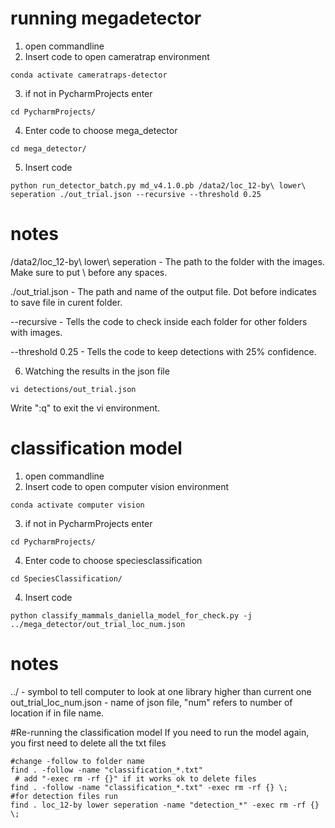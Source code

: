 # running megadetector
1. open commandline
2. Insert code to open cameratrap environment

```
conda activate cameratraps-detector
```
3. if not in PycharmProjects enter
```
cd PycharmProjects/
```
4. Enter code to choose mega_detector
```
cd mega_detector/
```
5. Insert code
```
python run_detector_batch.py md_v4.1.0.pb /data2/loc_12-by\ lower\ seperation ./out_trial.json --recursive --threshold 0.25
```
# notes

/data2/loc_12-by\ lower\ seperation - The path to the folder with the images. Make sure to put \ before any spaces.

./out_trial.json - The path and name of the output file. Dot before indicates to save file in curent folder.

--recursive - Tells the code to check inside each folder for other folders with images.

--threshold 0.25 - Tells the code to keep detections with 25% confidence. 

6. Watching the results in the json file
```
vi detections/out_trial.json
```
Write ":q" to exit the vi environment.


# classification model

1. open commandline
2. Insert code to open computer vision environment

```
conda activate computer vision
```
3. if not in PycharmProjects enter
```
cd PycharmProjects/
```
4. Enter code to choose speciesclassification
```
cd SpeciesClassification/
```
4. Insert code
```
python classify_mammals_daniella_model_for_check.py -j ../mega_detector/out_trial_loc_num.json
```

# notes
../ - symbol to tell computer to look at one library higher than current one
out_trial_loc_num.json - name of json file, "num" refers to number of location if in file name.

#Re-running the classification model
If you need to run the model again, you first need to delete all the txt files

```
#change -follow to folder name
find . -follow -name "classification_*.txt" 
 # add "-exec rm -rf {}" if it works ok to delete files
find . -follow -name "classification_*.txt" -exec rm -rf {} \;
#for detection files run
find . loc_12-by lower seperation -name "detection_*" -exec rm -rf {} \;
```
